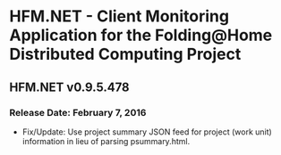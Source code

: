 # HFM.NET - Client Monitoring Application for the Folding@Home Distributed Computing Project

## HFM.NET v0.9.5.478

### Release Date: February 7, 2016

* Fix/Update: Use project summary JSON feed for project (work unit) information in lieu of parsing psummary.html.